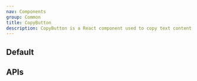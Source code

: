 ```yaml
---
nav: Components
group: Common
title: CopyButton
description: CopyButton is a React component used to copy text content to the clipboard. It provides a button with a copy icon that, when clicked, copies the specified content to the user's clipboard. It also displays a tooltip indicating whether the copy action was successful or not.
---
```


## Default

<code src="./demos/index.tsx" center></code>

## APIs

<API></API>

